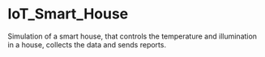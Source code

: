 # IoT_Smart_House
Simulation of a smart house, that controls the temperature and illumination in a house, collects the data and sends reports.

